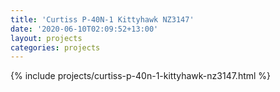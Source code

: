 ```yaml
---
title: 'Curtiss P-40N-1 Kittyhawk NZ3147'
date: '2020-06-10T02:09:52+13:00'
layout: projects
categories: projects
---
```


{% include projects/curtiss-p-40n-1-kittyhawk-nz3147.html %}
